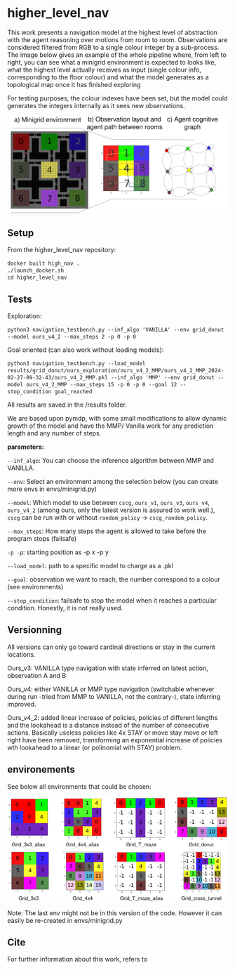 # higher_level_nav


This work presents a navigation model at the highest level of abstraction with the agent reasoning over motions from room to room. 
Observations are considered filtered from RGB to a single colour integer by a sub-process.
The image below gives an example of the whole pipeline where, from left to right, you can see what a minigrid environment is expected to looks like, what the highest level actually receives as input (single colour info, corresponding to the floor colour) and what the model generates as a topological map once it has finished exploring

For testing purposes, the colour indexes have been set, but the model could generates the integers internally as it sees new observations. 

![example](git_img/from_env_to_agent_2.jpg)


## Setup

From the higher_level_nav repository: 
```
docker built high_nav .
./launch_docker.sh 
cd higher_level_nav
```

## Tests

Exploration:
```
python3 navigation_testbench.py --inf_algo 'VANILLA' --env grid_donut --model ours_v4_2 --max_steps 2 -p 0 -p 0
```

Goal oriented (can also work without loading models):
```
python3 navigation_testbench.py --load_model results/grid_donut/ours_exploration/ours_v4_2_MMP/ours_v4_2_MMP_2024-02-27-09-32-43/ours_v4_2_MMP.pkl --inf_algo 'MMP' --env grid_donut --model ours_v4_2_MMP --max_steps 15 -p 0 -p 0 --goal 12 --stop_condition goal_reached
```

All results are saved in the /results folder.

We are based upon pymdp, with some small modifications to allow dynamic growth of the model and have the MMP/ Vanilla work for any prediction length and any number of steps.

**parameters:**

`--inf_algo`: You can choose the inference algorithm between MMP and VANILLA. 

`--env`: Select an environment among the selection below (you can create more envs in envs/minigrid.py)

`--model`: Which model to use between `cscg`, `ours_v1`, `ours_v3`, `ours_v4`, `ours_v4_2` (among ours, only the latest version is assured to work well.), `cscg` can be run with or without `random_policy` -> `cscg_random_policy`.

`--max_steps`: How many steps the agent is allowed to take before the program stops (failsafe)

`-p -p`: starting position as -p x -p y

`--load_model`: path to a specific model to charge as a .pkl

`--goal`: observation we want to reach, the number correspond to a colour (see environments)

`--stop_condition`: failsafe to stop the model when it reaches a particular condition. Honestly, it is not really used. 


## Versionning
All versions can only go toward cardinal directions or stay in the current locations.

Ours_v3: VANILLA type navigation with state inferred on latest action, observation A and B

Ours_v4: either VANILLA or MMP type navigation (switchable whenever during run -tried from MMP to VANILLA, not the contrary-), state inferring improved.

Ours_v4_2: added linear increase of policies, policies of different lengths and the lookahead is a distance instead of the number of consecutive actions. Basically useless policies like 4x STAY or move stay move or left right have been removed, transforming an exponential increase of policies wth lookahead to a linear (or polinomial with STAY) problem. 

## environements

See below all environments that could be chosen:

![envs](git_img/all_env_observations.png)


Note: The last env might not be in this version of the code. However it can easily be re-created in envs/minigrid.py


## Cite

For further information about this work, refers to
